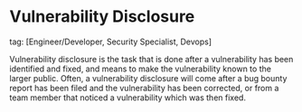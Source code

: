 # Vulnerability Disclosure
tag: [Engineer/Developer, Security Specialist, Devops]

Vulnerability disclosure is the task that is done after a vulnerability has been identified and fixed, and means to make the vulnerability known to the larger public. Often, a vulnerability disclosure will come after a bug bounty report has been filed and the vulnerability has been corrected, or from a team member that noticed a vulnerability which was then fixed.
